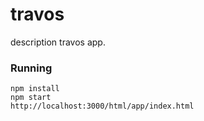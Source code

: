 # travos
description travos app.

### Running
	npm install
	npm start
	http://localhost:3000/html/app/index.html